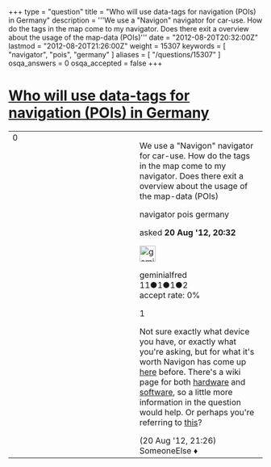 +++
type = "question"
title = "Who will use data-tags for navigation (POIs) in Germany"
description = '''We use a &quot;Navigon&quot; navigator for car-use. How do the tags in the map come to my navigator. Does there exit a overview about the usage of the map-data (POIs)'''
date = "2012-08-20T20:32:00Z"
lastmod = "2012-08-20T21:26:00Z"
weight = 15307
keywords = [ "navigator", "pois", "germany" ]
aliases = [ "/questions/15307" ]
osqa_answers = 0
osqa_accepted = false
+++

<div class="headNormal">

# [Who will use data-tags for navigation (POIs) in Germany](/questions/15307/who-will-use-data-tags-for-navigation-pois-in-germany)

</div>

<div id="main-body">

<div id="askform">

<table id="question-table" style="width:100%;">
<colgroup>
<col style="width: 50%" />
<col style="width: 50%" />
</colgroup>
<tbody>
<tr>
<td style="width: 30px; vertical-align: top"><div class="vote-buttons">
<span id="post-15307-upvote" class="ajax-command post-vote up" rel="nofollow" title="I like this post (click again to cancel)"> </span>
<div id="post-15307-score" class="post-score" title="current number of votes">
0
</div>
<span id="post-15307-downvote" class="ajax-command post-vote down" rel="nofollow" title="I dont like this post (click again to cancel)"> </span> <span id="favorite-mark" class="ajax-command favorite-mark" rel="nofollow" title="mark/unmark this question as favorite (click again to cancel)"> </span>
<div id="favorite-count" class="favorite-count">
&#10;</div>
</div></td>
<td><div id="item-right">
<div class="question-body">
<p>We use a "Navigon" navigator for car-use. How do the tags in the map come to my navigator. Does there exit a overview about the usage of the map-data (POIs)</p>
</div>
<div id="question-tags" class="tags-container tags">
<span class="post-tag tag-link-navigator" rel="tag" title="see questions tagged &#39;navigator&#39;">navigator</span> <span class="post-tag tag-link-pois" rel="tag" title="see questions tagged &#39;pois&#39;">pois</span> <span class="post-tag tag-link-germany" rel="tag" title="see questions tagged &#39;germany&#39;">germany</span>
</div>
<div id="question-controls" class="post-controls">
&#10;</div>
<div class="post-update-info-container">
<div class="post-update-info post-update-info-user">
<p>asked <strong>20 Aug '12, 20:32</strong></p>
<img src="https://secure.gravatar.com/avatar/e791f6edb8b7df79493f4e8c26fd067c?s=32&amp;d=identicon&amp;r=g" class="gravatar" width="32" height="32" alt="geminialfred&#39;s gravatar image" />
<p><span>geminialfred</span><br />
<span class="score" title="11 reputation points">11</span><span title="1 badges"><span class="badge1">●</span><span class="badgecount">1</span></span><span title="1 badges"><span class="silver">●</span><span class="badgecount">1</span></span><span title="2 badges"><span class="bronze">●</span><span class="badgecount">2</span></span><br />
<span class="accept_rate" title="Rate of the user&#39;s accepted answers">accept rate:</span> <span title="geminialfred has no accepted answers">0%</span></p>
</div>
</div>
<div id="comments-container-15307" class="comments-container">
<span id="15309"></span>
<div id="comment-15309" class="comment">
<div id="post-15309-score" class="comment-score">
1
</div>
<div class="comment-text">
<p>Not sure exactly what device you have, or exactly what you're asking, but for what it's worth Navigon has come up <a href="/questions/14134/osm-on-navigon">here</a> before. There's a wiki page for both <a href="https://wiki.openstreetmap.org/wiki/Navigon">hardware</a> and <a href="https://wiki.openstreetmap.org/wiki/Navigon_Urban">software</a>, so a little more information in the question would help. Or perhaps you're referring to <a href="http://lists.openstreetmap.org/pipermail/talk/2011-June/058704.html">this</a>?</p>
</div>
<div id="comment-15309-info" class="comment-info">
<span class="comment-age">(20 Aug '12, 21:26)</span> <span class="comment-user userinfo">SomeoneElse ♦</span>
</div>
</div>
</div>
<div id="comment-tools-15307" class="comment-tools">
&#10;</div>
<div class="clear">
&#10;</div>
<div id="comment-15307-form-container" class="comment-form-container">
&#10;</div>
<div class="clear">
&#10;</div>
</div></td>
</tr>
</tbody>
</table>

</div>

</div>

